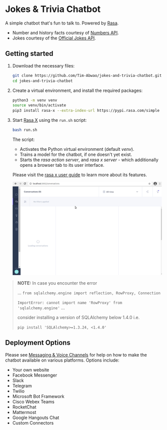 # Jokes & Trivia Chatbot

A simple chatbot that's fun to talk to. Powered by [Rasa][1].

- Number and history facts courtesy of [Numbers API][2].
- Jokes courtesy of the [Official Jokes API][3].

## Getting started

1. Download the necessary files:

    ```bash
    git clone https://github.com/Tim-Abwao/jokes-and-trivia-chatbot.git
    cd jokes-and-trivia-chatbot
    ```

2. Create a virtual environment, and install the required packages:

    ```bash
    python3 -m venv venv
    source venv/bin/activate
    pip3 install rasa-x --extra-index-url https://pypi.rasa.com/simple
    ```

3. Start [Rasa X][4] using the `run.sh` script:

    ```bash
    bash run.sh
    ```

    The script:

    - Activates the Python virtual environment (default *venv*).
    - Trains a model for the chatbot, if one doesn't yet exist.
    - Starts the *rasa action server*, and *rasa x server* - which additionally opens a browser tab to its user interface.

    Please visit the [rasa x user guide][4] to learn more about its features.

    ![rasa x ui](screen.gif)

> **NOTE:** In case you encounter the error
>
> ... `from sqlalchemy.engine import reflection, RowProxy, Connection`
>
> `ImportError: cannot import name 'RowProxy' from 'sqlalchemy.engine'` ...
>
> consider installing a version of SQLAlchemy below 1.4.0 i.e.
>
> `pip install 'SQLAlchemy>=1.3.24, <1.4.0'`

## Deployment Options

Please see [Messaging & Voice Channels][5] for help on how to make the chatbot available on various platforms. Options include:

- Your own website
- Facebook Messenger
- Slack
- Telegram
- Twilio
- Microsoft Bot Framework
- Cisco Webex Teams
- RocketChat
- Mattermost
- Google Hangouts Chat
- Custom Connectors

[1]: https://rasa.com
[2]: http://numbersapi.com
[3]: https://official-joke-api.appspot.com/random_joke
[4]: https://rasa.com/docs/rasa-x/
[5]: https://rasa.com/docs/rasa/messaging-and-voice-channels/
